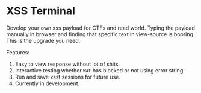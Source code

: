 # XSS Terminal

Develop your own xss payload for CTFs and read world. Typing the payload manually in browser and finding that specific text in view-source is booring. This is the upgrade you need.

Features:
1. Easy to view response without lot of shits.
2. Interactive testing whether `WAF` has blocked or not using error string.
3. Run and save xsst sessions for future use.
4. Currently in development.

